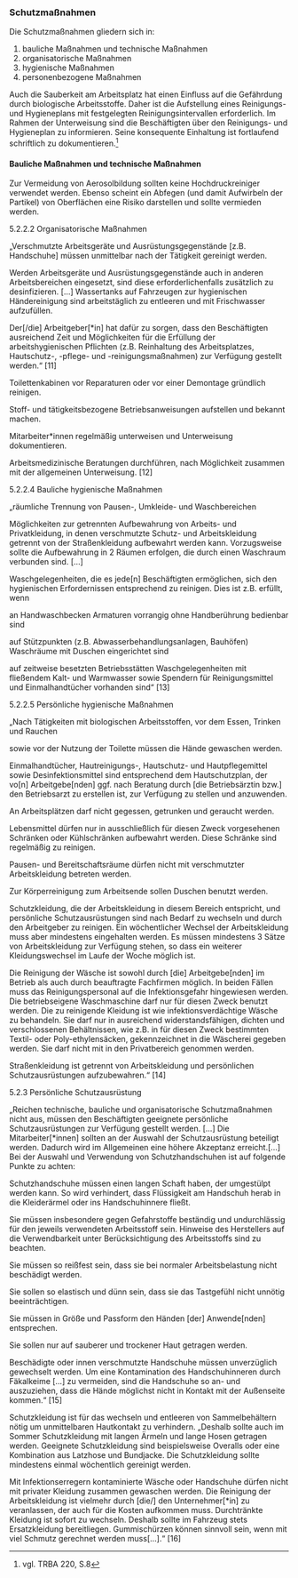 ### Schutzmaßnahmen



Die Schutzmaßnahmen gliedern sich in:

1. bauliche Maßnahmen und technische Maßnahmen
2. organisatorische Maßnahmen
3. hygienische Maßnahmen  
4. personenbezogene Maßnahmen

Auch die Sauberkeit am Arbeitsplatz hat einen Einfluss auf die Gefährdung durch biologische Arbeitsstoffe. Daher ist die Aufstellung eines Reinigungs- und Hygieneplans mit festgelegten Reinigungsintervallen erforderlich. Im Rahmen der Unterweisung sind die Beschäftigten über den Reinigungs- und Hygieneplan zu informieren. Seine konsequente Einhaltung ist fortlaufend schriftlich zu dokumentieren.[^1]



#### Bauliche Maßnahmen und technische Maßnahmen



Zur Vermeidung von Aerosolbildung sollten keine Hochdruckreiniger verwendet werden. Ebenso scheint ein Abfegen \(und damit Aufwirbeln der Partikel\) von Oberflächen eine Risiko darstellen und sollte vermieden werden.



5.2.2.2 Organisatorische Maßnahmen



„Verschmutzte Arbeitsgeräte und Ausrüstungsgegenstände \[z.B. Handschuhe\] müssen unmittelbar nach der Tätigkeit gereinigt werden.

Werden  Arbeitsgeräte  und  Ausrüstungsgegenstände  auch  in  anderen Arbeitsbereichen eingesetzt, sind diese erforderlichenfalls zusätzlich zu desinfizieren. \[…\] Wassertanks  auf  Fahrzeugen  zur  hygienischen  Händereinigung  sind arbeitstäglich  zu entleeren und mit Frischwasser aufzufüllen.

Der\[/die\] Arbeitgeber\[\*in\] hat dafür zu sorgen, dass den Beschäftigten ausreichend Zeit und Möglichkeiten  für  die  Erfüllung  der  arbeitshygienischen  Pflichten  \(z.B. Reinhaltung  des  Arbeitsplatzes,  Hautschutz-, -pflege- und -reinigungsmaßnahmen\) zur  Verfügung  gestellt werden.“ \[11\]

Toilettenkabinen vor Reparaturen oder vor einer Demontage gründlich reinigen.

Stoff- und tätigkeitsbezogene Betriebsanweisungen aufstellen und bekannt machen.

Mitarbeiter\*innen regelmäßig unterweisen und Unterweisung dokumentieren.

Arbeitsmedizinische Beratungen durchführen, nach Möglichkeit zusammen mit der allgemeinen Unterweisung.  \[12\]



5.2.2.4 Bauliche hygienische Maßnahmen



„räumliche Trennung von Pausen-, Umkleide- und Waschbereichen

Möglichkeiten  zur  getrennten  Aufbewahrung  von  Arbeits-  und  Privatkleidung,  in  denen verschmutzte Schutz- und Arbeitskleidung getrennt von der Straßenkleidung aufbewahrt werden kann. Vorzugsweise sollte die Aufbewahrung in 2 Räumen erfolgen, die durch einen Waschraum verbunden sind. \[…\]

Waschgelegenheiten,  die  es  jede\[n\]  Beschäftigten  ermöglichen,  sich  den  hygienischen Erfordernissen entsprechend zu reinigen. Dies ist z.B. erfüllt, wenn  

an Handwaschbecken Armaturen vorrangig ohne Handberührung bedienbar sind

auf  Stützpunkten  \(z.B.  Abwasserbehandlungsanlagen,  Bauhöfen\)  Waschräume  mit Duschen eingerichtet sind  

auf  zeitweise  besetzten  Betriebsstätten  Waschgelegenheiten  mit  fließendem  Kalt- und  Warmwasser  sowie  Spendern  für  Reinigungsmittel  und  Einmalhandtücher  vorhanden sind“ \[13\]



5.2.2.5 Persönliche hygienische Maßnahmen



„Nach Tätigkeiten mit biologischen Arbeitsstoffen, vor dem Essen, Trinken und Rauchen

sowie vor der Nutzung der Toilette müssen die Hände gewaschen werden.  

Einmalhandtücher, Hautreinigungs-, Hautschutz- und Hautpflegemittel sowie Desinfektionsmittel sind entsprechend dem Hautschutzplan, der vo\[n\] Arbeitgebe\[nden\] ggf. nach Beratung durch \[die Betriebsärztin bzw.\] den Betriebsarzt zu erstellen ist, zur Verfügung zu stellen und anzuwenden.  

An Arbeitsplätzen darf nicht gegessen, getrunken und geraucht werden.  

Lebensmittel  dürfen  nur  in  ausschließlich  für  diesen  Zweck  vorgesehenen Schränken oder Kühlschränken aufbewahrt werden. Diese Schränke sind regelmäßig zu reinigen.  

Pausen- und Bereitschaftsräume dürfen nicht mit verschmutzter Arbeitskleidung betreten werden.

Zur Körperreinigung zum Arbeitsende sollen Duschen benutzt werden.

Schutzkleidung,  die  der  Arbeitskleidung  in  diesem  Bereich  entspricht,  und  persönliche Schutzausrüstungen sind nach Bedarf zu wechseln und durch den Arbeitgeber zu reinigen. Ein wöchentlicher Wechsel der Arbeitskleidung muss aber mindestens eingehalten werden. Es müssen mindestens 3 Sätze von Arbeitskleidung zur Verfügung stehen, so dass ein weiterer Kleidungswechsel im Laufe der Woche möglich ist.

Die Reinigung der Wäsche ist sowohl durch \[die\] Arbeitgebe\[nden\] im Betrieb als auch durch beauftragte Fachfirmen möglich. In beiden Fällen muss das Reinigungspersonal auf die Infektionsgefahr  hingewiesen  werden.  Die  betriebseigene  Waschmaschine  darf  nur  für diesen Zweck benutzt werden. Die zu reinigende Kleidung ist wie infektionsverdächtige Wäsche zu behandeln. Sie darf nur in ausreichend widerstandsfähigen, dichten und verschlossenen  Behältnissen,  wie  z.B.  in  für  diesen  Zweck  bestimmten  Textil-  oder  Poly-ethylensäcken, gekennzeichnet in die Wäscherei gegeben werden. Sie darf nicht mit in den Privatbereich genommen werden.

Straßenkleidung ist getrennt von Arbeitskleidung und persönlichen Schutzausrüstungen aufzubewahren.“ \[14\]



5.2.3 Persönliche Schutzausrüstung



„Reichen  technische,  bauliche  und  organisatorische Schutzmaßnahmen nicht aus, müssen den Beschäftigten geeignete persönliche Schutzausrüstungen zur Verfügung gestellt werden. \[…\] Die Mitarbeiter\[\*innen\] sollten an der Auswahl der Schutzausrüstung beteiligt werden. Dadurch wird im Allgemeinen eine höhere Akzeptanz erreicht.\[…\] Bei der Auswahl und Verwendung von Schutzhandschuhen ist auf folgende Punkte zu achten:

Schutzhandschuhe  müssen  einen  langen  Schaft haben, der umgestülpt werden kann. So wird verhindert, dass Flüssigkeit am Handschuh herab in die Kleiderärmel oder ins Handschuhinnere fließt.

Sie müssen insbesondere gegen Gefahrstoffe beständig und undurchlässig für den jeweils verwendeten Arbeitsstoff sein. Hinweise des Herstellers auf die  Verwendbarkeit  unter  Berücksichtigung  des Arbeitsstoffs sind zu beachten.

Sie müssen so reißfest sein, dass sie bei normaler Arbeitsbelastung nicht beschädigt werden.

Sie sollen so elastisch und dünn sein, dass sie das Tastgefühl nicht unnötig beeinträchtigen.

Sie müssen in Größe und Passform den Händen \[der\] Anwende\[nden\] entsprechen.

Sie sollen nur auf sauberer und trockener Haut getragen werden.

Beschädigte oder innen verschmutzte Handschuhe müssen unverzüglich gewechselt werden. Um eine Kontamination des Handschuhinneren durch Fäkalkeime \[…\] zu vermeiden, sind die Handschuhe so an- und auszuziehen, dass die Hände möglichst nicht in Kontakt mit der Außenseite kommen.“ \[15\]



Schutzkleidung ist für das wechseln und entleeren von Sammelbehältern nötig um unmittelbaren Hautkontakt zu verhindern. „Deshalb sollte auch im  Sommer  Schutzkleidung  mit  langen  Ärmeln  und lange Hosen getragen werden. Geeignete Schutzkleidung sind beispielsweise Overalls oder eine Kombination aus Latzhose und Bundjacke. Die Schutzkleidung sollte mindestens einmal wöchentlich gereinigt werden.

Mit  Infektionserregern  kontaminierte  Wäsche  oder Handschuhe dürfen nicht mit privater Kleidung zusammen  gewaschen  werden.  Die  Reinigung  der  Arbeitskleidung ist vielmehr durch \[die/\] den Unternehmer\[\*in\] zu veranlassen, der auch für die Kosten aufkommen muss. Durchtränkte Kleidung ist sofort zu wechseln. Deshalb sollte im Fahrzeug stets Ersatzkleidung bereitliegen. Gummischürzen können sinnvoll sein, wenn mit viel Schmutz gerechnet werden muss\[…\].“ \[16\]

[^1]: vgl. TRBA 220, S.8

